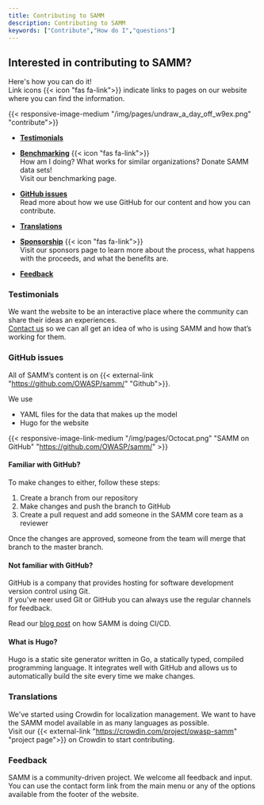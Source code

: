 ```yaml
---
title: Contributing to SAMM
description: Contributing to SAMM
keywords: ["Contribute","How do I","questions"]
---
```


## Interested in contributing to SAMM?

Here's how you can do it!  
Link icons {{< icon "fas fa-link">}} indicate links to pages on our website where you can find the information.

{{< responsive-image-medium "/img/pages/undraw_a_day_off_w9ex.png" "contribute">}}

* **<a href="#Testimonials">Testimonials</a>**  

* **[Benchmarking](/benchmarking)</a>**  {{< icon "fas fa-link">}}  
    How am I doing? What works for similar organizations? Donate SAMM data sets!  
    Visit our benchmarking page.

* **<a href="#GitHub">GitHub issues</a>**  
    Read more about how we use GitHub for our content and how you can contribute.

* **<a href="#Translations">Translations</a>**
* **[Sponsorship](/sponsors)**  {{< icon "fas fa-link">}}  
    Visit our sponsors page to learn more about the process, what happens with the proceeds, and what the benefits are.

* **<a href="#Feedback">Feedback</a>**




<a name="Testimonials"></a>

### Testimonials

We want the website to be an interactive place where the community can share their ideas an experiences.  
[Contact us](/contact) so we can all get an idea of who is using SAMM and how that’s working for them.

<a name="GitHub"></a>

### GitHub issues

All of SAMM’s content is on {{< external-link "https://github.com/OWASP/samm/" "Github">}}. 


We use 
- YAML files for the data that makes up the model
- Hugo for the website

{{< responsive-image-link-medium "/img/pages/Octocat.png" "SAMM on GitHub" "https://github.com/OWASP/samm/" >}}

#### Familiar with GitHub?
To make changes to either, follow these steps:

1. Create a branch from our repository
2. Make changes and push the branch to GitHub
3. Create a pull request and add someone in the SAMM core team as a reviewer

Once the changes are approved, someone from the team will merge that branch to the master branch.

#### Not familiar with GitHub?
GitHub is a company that provides hosting for software development version control using Git.  
If you've neer used Git or GitHub you can always use the regular channels for feedback.

Read our [blog post](/blog/2020/03/31/samm-is-doing-cicd/) on how SAMM is doing CI/CD.

#### What is Hugo?
Hugo is a static site generator written in Go, a statically typed, compiled programming language. It integrates well with GitHub and allows us to automatically build the site every time we make changes.

<a name="Translations"></a>

### Translations


We've started using Crowdin for localization management. We want to have the SAMM model available in as many languages as possible.  
Visit our {{< external-link "https://crowdin.com/project/owasp-samm" "project page">}} on Crowdin to start contributing.


<a name="Feedback"></a>

### Feedback

SAMM is a community-driven project. We welcome all feedback and input.
You can use the contact form link from the main menu or any of the options available from the footer of the website.
